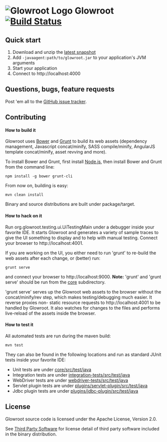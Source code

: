 <img src="https://s.gravatar.com/avatar/988492aef73921a1ddb4741059390dde?s=70" alt="Glowroot Logo"> Glowroot &nbsp;&nbsp; [![Build Status](https://travis-ci.org/glowroot/glowroot.png?branch=master)](https://travis-ci.org/glowroot/glowroot)
=========

## Quick start

1. Download and unzip the [latest snapshot](https://glowroot.s3.amazonaws.com/snapshots/latest/glowroot-dist.zip)
2. Add `-javaagent:path/to/glowroot.jar` to your application's JVM arguments
3. Start your application
4. Connect to http://localhost:4000

## Questions, bugs, feature requests

Post 'em all to the [GitHub issue tracker](https://github.com/glowroot/glowroot/issues).

## Contributing

#### How to build it

Glowroot uses [Bower](http://bower.io) and [Grunt](http://gruntjs.com) to build its web assets (dependency management, Javascript concat/minify, SASS compile/minify, AngularJS template concat/minify, asset revving and more).

To install Bower and Grunt, first install [Node.js](http://nodejs.org), then install Bower and Grunt from the command line:

    npm install -g bower grunt-cli

From now on, building is easy:

    mvn clean install

Binary and source distributions are built under package/target.

#### How to hack on it

Run org.glowroot.testing.ui.UiTestingMain under a debugger inside your favorite IDE. It starts Glowroot and generates a variety of sample traces to give the UI something to display and to help with manual testing. Connect your browser to http://localhost:4001.

If you are working on the UI, you either need to run 'grunt' to re-build the web assets after each change, or (better) run:

    grunt serve

and connect your browser to http://localhost:9000.  **Note:** 'grunt' and 'grunt serve' should be run from the [core](core) subdirectory.

'grunt serve' serves up the Glowroot web assets to the browser without the concat/minify/rev step, which makes testing/debugging much easier. It reverse proxies non- static resource requests to http://localhost:4001 to be handled by Glowroot. It also watches for changes to the files and performs live-reload of the assets inside the browser.

#### How to test it

All automated tests are run during the maven build:

    mvn test

They can also be found in the following locations and run as standard JUnit tests inside your favorite IDE:

* Unit tests are under [core/src/test/java](core/src/test/java)
* Integration tests are under [integration-tests/src/test/java](integration-tests/src/test/java)
* WebDriver tests are under [webdriver-tests/src/test/java](webdriver-tests/src/test/java)
* Servlet plugin tests are under [plugins/servlet-plugin/src/test/java](plugins/servlet-plugin/src/test/java)
* Jdbc plugin tests are under [plugins/jdbc-plugin/src/test/java](plugins/jdbc-plugin/src/test/java)

## License

Glowroot source code is licensed under the Apache License, Version 2.0.

See [Third Party Software](https://github.com/glowroot/glowroot/wiki/Third-Party-Software) for license detail of third party software included in the binary distribution.
